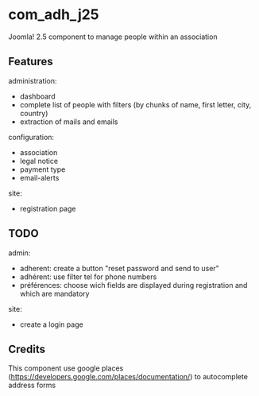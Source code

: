 com_adh_j25
===========

Joomla! 2.5 component to manage people within an association

Features
--------
administration:
* dashboard
* complete list of people with filters (by chunks of name, first letter, city, country)
* extraction of mails and emails

configuration:
* association
* legal notice
* payment type
* email-alerts

site:
* registration page

TODO
----
admin:
* adherent: create a button "reset password and send to user"
* adhérent: use filter tel for phone numbers
* préférences: choose wich fields are displayed during registration and which are mandatory

site:
* create a login page


Credits
-------
This component use google places (https://developers.google.com/places/documentation/) to autocomplete address forms